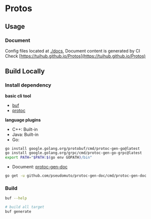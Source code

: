 # Protos

## Usage

### Document

Config files located at [./docs](docs), Document content is generated by CI  
Check [https://tuihub.github.io/Protos](https://tuihub.github.io/Protos)

## Build Locally

### Install dependency

**basic cli tool**

- [buf](https://github.com/bufbuild/buf)
- [protoc](https://github.com/protocolbuffers/protobuf#protocol-compiler-installation)

**language plugins**
- C++: Built-in
- Java: Built-in
- Go: 
```bash
go install google.golang.org/protobuf/cmd/protoc-gen-go@latest
go install google.golang.org/grpc/cmd/protoc-gen-go-grpc@latest
export PATH="$PATH:$(go env GOPATH)/bin"
```
- Document: [protoc-gen-doc](https://github.com/pseudomuto/protoc-gen-doc)
```bash
go get -u github.com/pseudomuto/protoc-gen-doc/cmd/protoc-gen-doc
```

### Build

```bash
buf --help

# build all target
buf generate
```